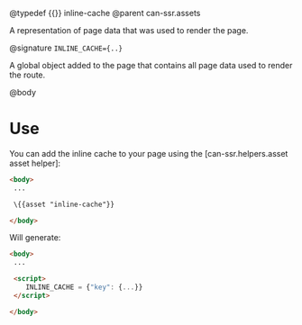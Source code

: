 @typedef {{}} inline-cache
@parent can-ssr.assets

A representation of page data that was used to render the page.

@signature `INLINE_CACHE={..}`

A global object added to the page that contains all page data used to render the route.

@body

# Use

You can add the inline cache to your page using the [can-ssr.helpers.asset asset helper]:

```html
<body>
 ...

 \{{asset "inline-cache"}}

</body>
```

Will generate:

```html
<body>
 ...

 <script>
	INLINE_CACHE = {"key": {...}}
 </script>

</body>

```
